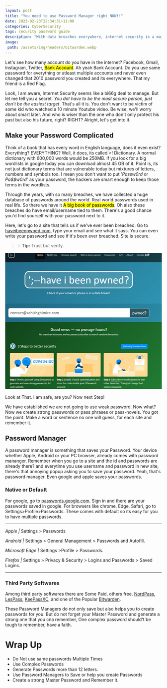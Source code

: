 ```yaml
---
layout: post
title: "You need to use Password Manager right NOW!!"
date: 2023-02-23T22:34:31+11:00
categories: CyberSecurity
tags: security password guide
description: "With data breaches everywhere, internet security is a major concern. Even if you do not want to go through any hassle, here are the minimum steps that will put you from easy targets to hard."
image:
 path: /assets/img/headers/bitwarden.webp
---
```

Let's see how many account do you have in the internet? Facebook, Gmail, Instagram, Twitter, <mark>Bank Account</mark>. Ah yeah Bank Account. Do you use same password for everything or atleast multiple accounts and never even changed that 2010 password you created and its everywhere. That my friend is a Red Flag.

Look, I am aware, Internet Security seems like a bi66g deal to manage. But let me tell you a secret. _You dot have to be the most secure person, just don't be the easiest target_. That's all it is. You don't want to be victim of some kid who watched a 10 minute Youtube video. Be wise, we'll worry about smart later.
And who is wiser than the one who don't only protect his past but also his future, right? RIGHT?
Alright, let's get into it.

## Make your Password Complicated

Think of a book that has every word in English language, does it even exist? Everything? EVERYTHING? Well, it does, its called >! Dictionary. A normal dictionary with 600,000 words would be 250MB. If you look for a big wordlists in google today you can download almost 45 GB of it. Point is, its not just dictionary terms that are vulnerable today but mixtures of letters, numbers and symbols too. I mean you don't want to put '_Passw0rd_ or _Pa$$w0rd_' as your password, the hackers are smart enough to keep those terms in the wordlists.

Through the years, with so many breaches, we have collected a huge database of passwords around the world. Real world passwords used in real life. So there we have it <mark>A big book of passwords</mark>. Oh also these breaches do have email/username tied to them. There's a good chance you'd find yourself with your password next to it.

Here, let's go to a site that tells us if we've ever been breached. Go to [haveibeenpwned.com](https://haveibeenpwned.com), type your email and see what it says. You can even write your password and see if it's been ever breached. Site is secure.
> :bulb: **Tip:** Trust but verify.

![haveibeenpwned](/assets/img/posts/haveibeenpwned.webp)

Look at That. I am safe, are you?
Now next Step!

We have established we are not going to use weak password. Now what?
Now we create strong passwords or pass phrases or pass-novels. You got the point. Make a word or sentence no one will guess, for each site and remember it.

## Password Manager

A password manager is something that saves your Password. Your device whether Apple, Android or your PC browser, already comes with password mananger. Remember when you go to a site and the id and passwords are already there? and everytime you use username and password in new site, there's that annoying popup asking you to save your password. Yeah, that's password manager.
Even google and apple saves your passwords.

### Native or Default

For google, go to [passwords.google.com](https://passwords.google.com). Sign in and there are your passwords saved in google.
For browsers like chrome, Edge, Safari, go to Settings>Profile>Passwords.
These comes with default so its easy for you to have multiple passwords.

---

<i class="fab fa-apple"> Apple | </i> Settings \> Passwords

<i class="fab fa-android"> Android | </i> Settings \> General Management \> Passwords and Autofill.

<i class="fab fa-edge"> Microsoft Edge | </i> Settings \>Profile \> Passwords.

<i class="fab fa-firefox"> Firefox | </i> Settings \> Privacy & Security \> Logins and Passwords \> Saved Logins.

---

### Third Party Softwares

Among third party softwares there are Some Paid, others free. [NordPass](https://nordpass.com/), [LesPass](https://www.lesspass.com/), [KeePassXC](https://keepassxc.org/), and one of the Popular [Bitwarden](https://bitwarden.com).

These Password Managers do not only save but also helps you to create passwords for you. But do not forget your Master Password and generate a strong one that you cna remember, One complex password should't be tough to remember, have a faith.

# Wrap Up

- Do Not use same passwords Multiple Times
- Use Complex Passwords
- Generate Passwords more than 12 letters.
- Use Password Managers to Save or help you create Passwords
- Create a strong Master Password and Remember it.
